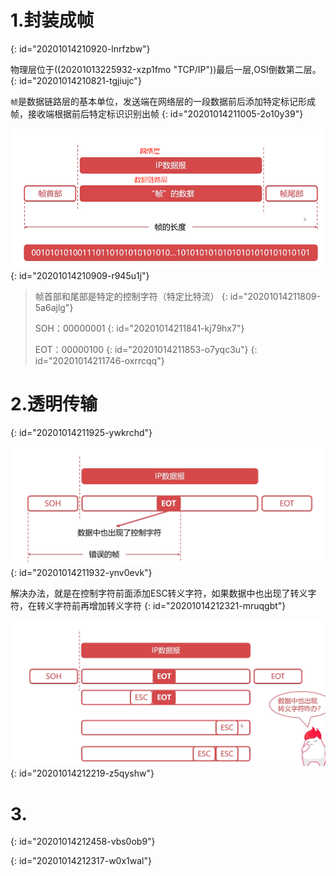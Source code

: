 # 1.封装成帧
{: id="20201014210920-lnrfzbw"}

物理层位于((20201013225932-xzp1fmo "TCP/IP"))最后一层,OSI倒数第二层。
{: id="20201014210821-tgjiujc"}

`帧`是数据链路层的基本单位，发送端在网络层的一段数据前后添加特定标记形成帧，接收端根据前后特定标识识别出帧
{: id="20201014211005-2o10y39"}

![image.png](assets/20201014211745-xtmlrb9-image.png)
{: id="20201014210909-r945u1j"}

> 帧首部和尾部是特定的控制字符（特定比特流）
> {: id="20201014211809-5a6ajlg"}
>
> SOH：00000001
> {: id="20201014211841-kj79hx7"}
>
> EOT：00000100
> {: id="20201014211853-o7yqc3u"}
{: id="20201014211746-oxrrcqq"}

# 2.透明传输
{: id="20201014211925-ywkrchd"}

![image.png](assets/20201014212146-xpusdg3-image.png)
{: id="20201014211932-ynv0evk"}

解决办法，就是在控制字符前面添加ESC转义字符，如果数据中也出现了转义字符，在转义字符前再增加转义字符
{: id="20201014212321-mruqgbt"}

![image.png](assets/20201014212316-8uti77w-image.png)
{: id="20201014212219-z5qyshw"}

# 3.
{: id="20201014212458-vbs0ob9"}

{: id="20201014212317-w0x1wal"}
